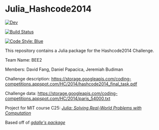 # Julia_Hashcode2014


[![Dev](https://img.shields.io/badge/docs-dev-blue.svg)](https://davidfang00.github.io/Julia_Hashcode2014.jl/dev/)

[![Build Status](https://github.com/davidfang00/Julia_Hashcode2014.jl/actions/workflows/CI.yml/badge.svg?branch=main)](https://github.com/davidfang00/Julia_Hashcode2014.jl/actions/workflows/CI.yml?query=branch%3Amain)

[![Code Style: Blue](https://img.shields.io/badge/code%20style-blue-4495d1.svg)](https://github.com/invenia/BlueStyle)

This repository contains a Julia package for the Hashcode2014 Challenge. 

Team Name: BEE2

Members: David Fang, Daniel Papacica, Jeremiah Budiman

Challenge description: <https://storage.googleapis.com/coding-competitions.appspot.com/HC/2014/hashcode2014_final_task.pdf>

Challenge data: <https://storage.googleapis.com/coding-competitions.appspot.com/HC/2014/paris_54000.txt>


Project for MIT course C25: [_Julia: Solving Real-World Problems with Computation_](https://github.com/mitmath/JuliaComputation)

Based off of [_gdalle's package_](https://github.com/gdalle/HashCode2014.jl)